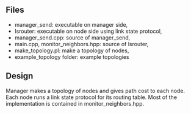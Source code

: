 Files
---------
- manager_send:                    executable on manager side,
- lsrouter:                        executable on node side using link state protocol,
- manager_send.cpp:                source of manager_send,
- main.cpp, monitor_neighbors.hpp: source of lsrouter,
- make_topology.pl:                make a topology of nodes,
- example_topology folder:         example topologies

Design
-------
Manager makes a topology of nodes and gives path cost to each node. Each node runs a link state protocol for its routing table. Most of the implementation is contained in monitor_neighbors.hpp.
